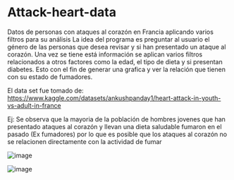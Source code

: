 # Attack-heart-data
Datos de personas con ataques al corazón en Francia aplicando varios filtros para su análisis
La idea del programa es preguntar al usuario el género de las personas que desea revisar y si han presentado un ataque al corazón.
Una vez se tiene está información se aplican varios filtros relacionados a otros factores como la edad, el tipo de dieta y si presentan diabetes.
Esto con el fin de generar una grafica y ver la relación que tienen con su estado de fumadores.

El data set fue tomado de: https://www.kaggle.com/datasets/ankushpanday1/heart-attack-in-youth-vs-adult-in-france

Ej: Se observa que la mayoria de la población de hombres jovenes que han presentado ataques al corazón y llevan una dieta saludable fumaron en el pasado (Ex fumadores)
por lo que es posible que los ataques al corazón no se relacionen directamente con la actividad de fumar

![image](https://github.com/user-attachments/assets/87ab4810-858e-4a4f-8665-c7c1fc7e3fef)


![image](https://github.com/user-attachments/assets/53a32bde-87f1-405a-a67d-55f91a1f3915)
